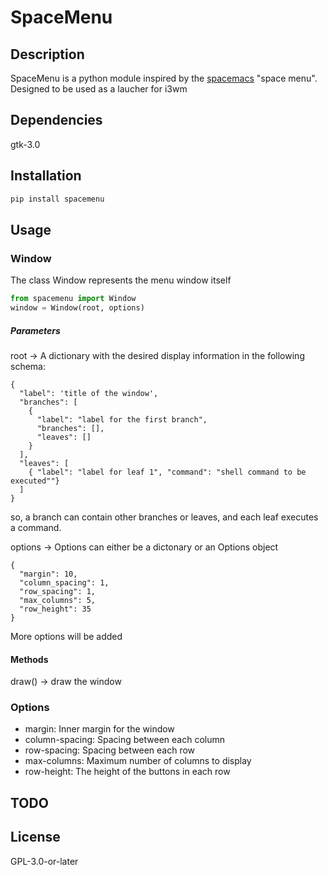 # SpaceMenu

## Description
SpaceMenu is a python module inspired by the [spacemacs](http://spacemacs.org) "space menu". 
Designed to be used as a laucher for i3wm

## Dependencies
gtk-3.0

## Installation
```bash
pip install spacemenu
```

## Usage

### Window
The class Window represents the menu window itself

```python
from spacemenu import Window
window = Window(root, options)
```

##### Parameters
root -> A dictionary with the desired display information in the following schema:
```
{
  "label": 'title of the window',
  "branches": [
    {
      "label": "label for the first branch",
      "branches": [],
      "leaves": []
    }
  ],
  "leaves": [
    { "label": "label for leaf 1", "command": "shell command to be executed""}
  ]
}
```
so, a branch can contain other branches or leaves, and each leaf executes a command.


options -> Options can either be a dictonary or an Options object
```
{
  "margin": 10,
  "column_spacing": 1,
  "row_spacing": 1,
  "max_columns": 5,
  "row_height": 35
}
```
More options will be added

#### Methods
draw() -> draw the window

### Options
  * margin: Inner margin for the window
  * column-spacing: Spacing between each column
  * row-spacing: Spacing between each row
  * max-columns: Maximum number of columns to display
  * row-height: The height of the buttons in each row

## TODO

## License
GPL-3.0-or-later 
